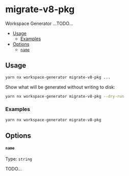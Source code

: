 # migrate-v8-pkg

Workspace Generator ...TODO...

<!-- toc -->

- [Usage](#usage)
  - [Examples](#examples)
- [Options](#options)
  - [`name`](#name)

<!-- tocstop -->

## Usage

```sh
yarn nx workspace-generator migrate-v8-pkg ...
```

Show what will be generated without writing to disk:

```sh
yarn nx workspace-generator migrate-v8-pkg --dry-run
```

### Examples

```sh
yarn nx workspace-generator migrate-v8-pkg
```

## Options

#### `name`

Type: `string`

TODO...

